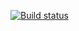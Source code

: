 [![Build status](https://ci.appveyor.com/api/projects/status/80vs6a112s68po44?svg=true)](https://ci.appveyor.com/project/xamelion098/automationtesthomework-5-1)
